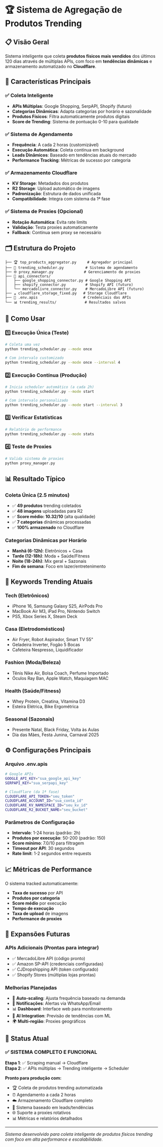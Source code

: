 # 🏆 Sistema de Agregação de Produtos Trending

## 📋 Visão Geral

Sistema inteligente que coleta **produtos físicos mais vendidos** dos últimos 120 dias através de múltiplas APIs, com foco em **tendências dinâmicas** e armazenamento automatizado no **Cloudflare**.

## 🎯 Características Principais

### ✅ **Coleta Inteligente**
- **APIs Múltiplas**: Google Shopping, SerpAPI, Shopify (futuro)
- **Categorias Dinâmicas**: Adapta categorias por horário e sazonalidade  
- **Produtos Físicos**: Filtra automaticamente produtos digitais
- **Score de Trending**: Sistema de pontuação 0-10 para qualidade

### ✅ **Sistema de Agendamento**
- **Frequência**: A cada 2 horas (customizável)
- **Execução Automática**: Coleta contínua em background
- **Leads Dinâmicos**: Baseado em tendências atuais do mercado
- **Performance Tracking**: Métricas de sucesso por categoria

### ✅ **Armazenamento Cloudflare**
- **KV Storage**: Metadados dos produtos
- **R2 Storage**: Upload automático de imagens
- **Padronização**: Estrutura de dados unificada
- **Compatibilidade**: Integra com sistema da 1ª fase

### ✅ **Sistema de Proxies** (Opcional)
- **Rotação Automática**: Evita rate limits
- **Validação**: Testa proxies automaticamente
- **Fallback**: Continua sem proxy se necessário

## 🗂️ Estrutura do Projeto

```
├── 🏆 top_products_aggregator.py     # Agregador principal
├── 📅 trending_scheduler.py          # Sistema de agendamento
├── 🌐 proxy_manager.py              # Gerenciamento de proxies
├── 📁 api_connectors/
│   ├── google_shopping_connector.py # Google Shopping API
│   ├── shopify_connector.py         # Shopify API (futuro)
│   └── mercadolivre_connector.py    # MercadoLibre API (futuro)
├── ☁️ cloudflare_storage_fixed.py   # Storage Cloudflare
├── 📄 .env.apis                     # Credenciais das APIs
└── 📊 trending_results/             # Resultados salvos
```

## 🚀 Como Usar

### 1️⃣ **Execução Única (Teste)**
```bash
# Coleta uma vez
python trending_scheduler.py --mode once

# Com intervalo customizado
python trending_scheduler.py --mode once --interval 4
```

### 2️⃣ **Execução Contínua (Produção)**
```bash
# Inicia scheduler automático (a cada 2h)
python trending_scheduler.py --mode start

# Com intervalo personalizado
python trending_scheduler.py --mode start --interval 3
```

### 3️⃣ **Verificar Estatísticas**
```bash
# Relatório de performance
python trending_scheduler.py --mode stats
```

### 4️⃣ **Teste de Proxies**
```bash
# Valida sistema de proxies
python proxy_manager.py
```

## 📊 Resultado Típico

### **Coleta Única (2.5 minutos)**
- ✅ **49 produtos** trending coletados
- ✅ **48 imagens** uploadadas para R2  
- ✅ **Score médio: 10.32/10** (alta qualidade)
- ✅ **7 categorias** dinâmicas processadas
- ✅ **100% armazenado** no Cloudflare

### **Categorias Dinâmicas por Horário**
- **Manhã (6-12h)**: Eletrônicos + Casa
- **Tarde (12-18h)**: Moda + Saúde/Fitness  
- **Noite (18-24h)**: Mix geral + Sazonais
- **Fim de semana**: Foco em lazer/entretenimento

## 🎯 Keywords Trending Atuais

### **Tech** (Eletrônicos)
- iPhone 16, Samsung Galaxy S25, AirPods Pro
- MacBook Air M3, iPad Pro, Nintendo Switch
- PS5, Xbox Series X, Steam Deck

### **Casa** (Eletrodomésticos)
- Air Fryer, Robot Aspirador, Smart TV 55"
- Geladeira Inverter, Fogão 5 Bocas
- Cafeteira Nespresso, Liquidificador

### **Fashion** (Moda/Beleza)  
- Tênis Nike Air, Bolsa Coach, Perfume Importado
- Óculos Ray Ban, Apple Watch, Maquiagem MAC

### **Health** (Saúde/Fitness)
- Whey Protein, Creatina, Vitamina D3
- Esteira Elétrica, Bike Ergométrica

### **Seasonal** (Sazonais)
- Presente Natal, Black Friday, Volta às Aulas
- Dia das Mães, Festa Junina, Carnaval 2025

## ⚙️ Configurações Principais

### **Arquivo .env.apis**
```bash
# Google APIs
GOOGLE_API_KEY="sua_google_api_key"
SERPAPI_KEY="sua_serpapi_key"

# Cloudflare (da 1ª fase)
CLOUDFLARE_API_TOKEN="seu_token"
CLOUDFLARE_ACCOUNT_ID="sua_conta_id"
CLOUDFLARE_KV_NAMESPACE_ID="seu_kv_id"
CLOUDFLARE_R2_BUCKET_NAME="seu_bucket"
```

### **Parâmetros de Configuração**
- **Intervalo**: 1-24 horas (padrão: 2h)
- **Produtos por execução**: 50-200 (padrão: 150)
- **Score mínimo**: 7.0/10 para filtragem
- **Timeout por API**: 30 segundos
- **Rate limit**: 1-2 segundos entre requests

## 📈 Métricas de Performance

O sistema tracked automaticamente:
- **Taxa de sucesso** por API
- **Produtos por categoria**
- **Score médio** por execução  
- **Tempo de execução**
- **Taxa de upload** de imagens
- **Performance de proxies**

## 🔮 Expansões Futuras

### **APIs Adicionais** (Prontas para integrar)
- ✅ MercadoLibre API (código pronto)
- ✅ Amazon SP-API (credenciais configuradas)
- ✅ CJDropshipping API (token configurado)
- ✅ Shopify Stores (múltiplas lojas prontas)

### **Melhorias Planejadas**
- 🔄 **Auto-scaling**: Ajusta frequência baseado na demanda
- 📱 **Notificações**: Alertas via WhatsApp/Email
- 📊 **Dashboard**: Interface web para monitoramento
- 🤖 **AI Integration**: Previsão de tendências com ML
- 🌍 **Multi-região**: Proxies geográficos

## 🎉 Status Atual

### ✅ **SISTEMA COMPLETO E FUNCIONAL**

**Etapa 1**: ✅ Scraping manual → Cloudflare  
**Etapa 2**: ✅ APIs múltiplas → Trending inteligente → Scheduler  

**Pronto para produção com:**
- 🏆 Coleta de produtos trending automatizada
- ⏰ Agendamento a cada 2 horas
- ☁️ Armazenamento Cloudflare completo
- 🎯 Sistema baseado em leads/tendências
- 🌐 Suporte a proxies rotativos
- 📊 Métricas e relatórios detalhados

---

*Sistema desenvolvido para coleta inteligente de produtos físicos trending com foco em alta performance e escalabilidade.*